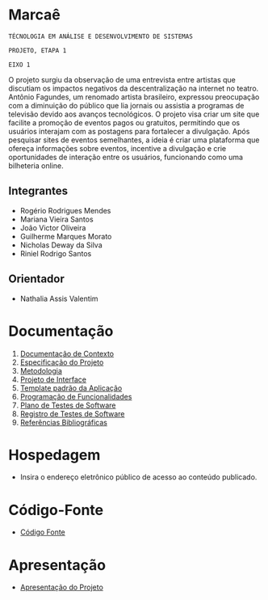 # Marcaê

`TÉCNOLOGIA EM ANÁLISE E DESENVOLVIMENTO DE SISTEMAS`

`PROJETO, ETAPA 1`

`EIXO 1`

O projeto surgiu da observação de uma entrevista entre artistas que discutiam os impactos negativos da descentralização na internet no teatro. Antônio Fagundes, um renomado artista brasileiro, expressou preocupação com a diminuição do público que lia jornais ou assistia a programas de televisão devido aos avanços tecnológicos. 
O projeto visa criar um site que facilite a promoção de eventos pagos ou gratuitos, permitindo que os usuários interajam com as postagens para fortalecer a divulgação. Após pesquisar sites de eventos semelhantes, a ideia é criar uma plataforma que ofereça informações sobre eventos, incentive a divulgação e crie oportunidades de interação entre os usuários, funcionando como uma bilheteria online.

## Integrantes

* Rogério Rodrigues Mendes
* Mariana Vieira Santos
* João Victor Oliveira 
* Guilherme Marques Morato
* Nicholas Deway da Silva
* Riniel Rodrigo Santos

## Orientador

* Nathalia Assis Valentim

# Documentação

<ol>
<li><a href="documentos/01-Documentação de Contexto.md"> Documentação de Contexto</a></li>
<li><a href="documentos/02-Especificação do Projeto.md"> Especificação do Projeto</a></li>
<li><a href="documentos/03-Metodologia.md"> Metodologia</a></li>
<li><a href="documentos/04-Projeto de Interface.md"> Projeto de Interface</a></li>
<li><a href="documentos/05-Template padrão da Aplicação.md"> Template padrão da Aplicação</a></li>
<li><a href="documentos/06-Programação de Funcionalidades.md"> Programação de Funcionalidades</a></li>
<li><a href="documentos/07-Plano de Testes de Software.md"> Plano de Testes de Software</a></li>
<li><a href="documentos/08-Registro de Testes de Software.md"> Registro de Testes de Software</a></li>
<li><a href="documentos/09-Referências.md"> Referências Bibliográficas</a></li>
</ol>

# Hospedagem

* Insira o endereço eletrônico público de acesso ao conteúdo publicado. 

# Código-Fonte

* <a href="codigo-fonte/README.md">Código Fonte</a>

# Apresentação

* <a href="apresentacao/README.md">Apresentação do Projeto</a>
